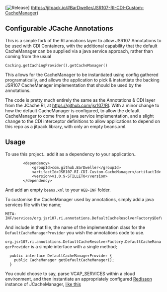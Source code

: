 [![Release](https://jitpack.io/v/BarDweller/JSR107-RI-CDI-Custom-CacheManager.svg)]
(https://jitpack.io/#BarDweller/JSR107-RI-CDI-Custom-CacheManager)

Configurable JCache Annotations
-------------------------------

This is a simple fork of the RI annations layer to allow JSR107 Annotations to be used with
CDI Containers, with the additional capability that the default CacheManager can be supplied
via a java service approach, rather than coming from the usual 

```
Caching.getCachingProvider().getCacheManager()
```

This allows for the CacheManager to be instantiated using config gathered programatically, 
and allows the application to pick & instantiate the backing JSR107 CacheManager implementation
that should be used by the annotations.

The code is pretty much entirely the same as the Annotations & CDI layer from 
the JCache RI, at https://github.com/jsr107/RI. With a minor change to how the default 
CacheManager is configured, to allow the default CacheManager to come from a java
service implementation, and a slight change to the CDI interceptor definitions to allow
applications to depend on this repo as a jitpack library, with only an empty beans.xml.

Usage
-----

To use this project.. add it as a dependency to your application.. 

```
        <dependency>
            <groupId>com.github.BarDweller</groupId>
            <artifactId>JSR107-RI-CDI-Custom-CacheManager</artifactId>
            <version>v1.0.9-STILLETO</version>
        </dependency>
```

And add an empty `beans.xml` to your `WEB-INF` folder.

To customise the CacheManager used by annotations, simply add a java services file with the name;
```
META-INF/services/org.jsr107.ri.annotations.DefaultCacheResolverFactory$DefaultCacheManagerProvider
```
And include in that file, the name of the implementation class for the `DefaultCacheManagerProvider` you wish the annotations
code to use. 

`org.jsr107.ri.annotations.DefaultCacheResolverFactory.DefaultCacheManagerProvider` is a simple interface 
with a single method;
```
  public interface DefaultCacheManagerProvider {
    public CacheManager getDefaultCacheManager();
  }
```

You could choose to say, parse VCAP_SERVICES within a cloud environment, and then instantiate an appropriately 
configured [Redisson](https://redisson.org/) instance of JCacheManager, [like this](https://github.com/BarDweller/gameon-jsr107-room/blob/master/src/main/java/org/gameontext/sample/jsr107defaultprovider/RedissonCacheManagerProvider.java)







